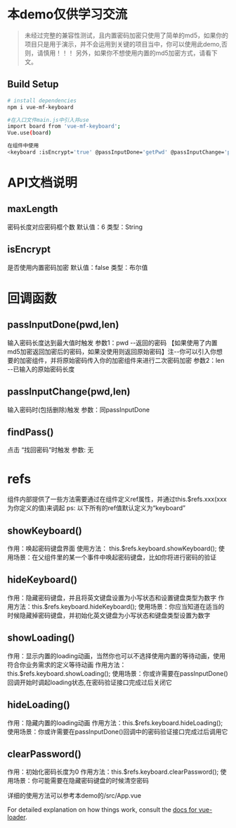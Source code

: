 # 本demo仅供学习交流

> 未经过完整的兼容性测试，且内置密码加密只使用了简单的md5，如果你的项目只是用于演示，并不会运用到关键的项目当中，你可以使用此demo,否则，请慎用！！！
另外，如果你不想使用内置的md5加密方式，请看下文。

## Build Setup

``` bash
# install dependencies
npm i vue-mf-keyboard

#在入口文件main.js中引入并use
import board from 'vue-mf-keyboard';
Vue.use(board)

在组件中使用
<keyboard :isEncrypt='true' @passInputDone='getPwd' @passInputChange='passInputChange' @findPass='findPwd' ref="keyboard"></keyboard>

```
# API文档说明
## maxLength
密码长度对应密码框个数
默认值：6
类型：String

## isEncrypt
是否使用内置密码加密
默认值：false
类型：布尔值

# 回调函数
## passInputDone(pwd,len)
输入密码长度达到最大值时触发
参数1：pwd --返回的密码 【如果使用了内置md5加密返回加密后的密码，如果没使用则返回原始密码】注--你可以引入你想要的加密组件，并将原始密码传入你的加密组件来进行二次密码加密
参数2：len --已输入的原始密码长度
## passInputChange(pwd,len)
输入密码时(包括删除)触发
参数：同passInputDone

## findPass()
点击 “找回密码”时触发
参数: 无

# refs
组件内部提供了一些方法需要通过在组件定义ref属性，并通过this.$refs.xxx(xxx为你定义的值)来调起
ps: 以下所有的ref值默认定义为“keyboard”

## showKeyboard()
作用：唤起密码键盘界面
使用方法： this.$refs.keyboard.showKeyboard();
使用场景：在父组件里的某一个事件中唤起密码键盘，比如你将进行密码的验证

## hideKeyboard()
作用：隐藏密码键盘，并且将英文键盘设置为小写状态和设置键盘类型为数字
作用方法：this.$refs.keyboard.hideKeyboard();
使用场景：你应当知道在适当的时候隐藏掉密码键盘，并初始化英文键盘为小写状态和键盘类型设置为数字

## showLoading()
作用：显示内置的loading动画，当然你也可以不选择使用内置的等待动画，使用符合你业务需求的定义等待动画
作用方法：this.$refs.keyboard.showLoading();
使用场景：你或许需要在passInputDone()回调开始时调起loading状态,在密码验证接口完成过后关闭它

## hideLoading()
作用：隐藏内置的loading动画
作用方法：this.$refs.keyboard.hideLoading();
使用场景：你或许需要在passInputDone()回调中的密码验证接口完成过后调用它

## clearPassword()
作用：初始化密码长度为0
作用方法：this.$refs.keyboard.clearPassword();
使用场景：你可能需要在隐藏密码键盘的时候清空密码

详细的使用方法可以参考本demo的/src/App.vue

For detailed explanation on how things work, consult the [docs for vue-loader](http://vuejs.github.io/vue-loader).
